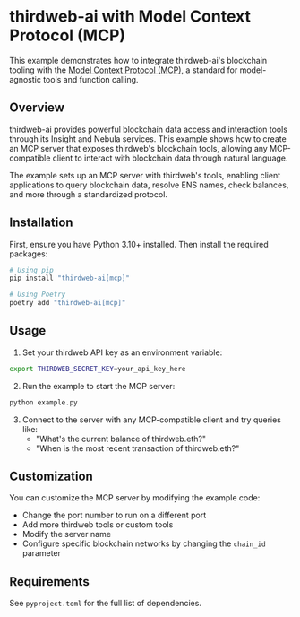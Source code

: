 # thirdweb-ai with Model Context Protocol (MCP)

This example demonstrates how to integrate thirdweb-ai's blockchain tooling with the [Model Context Protocol (MCP)](https://github.com/modelcontextprotocol/python-sdk), a standard for model-agnostic tools and function calling.

## Overview

thirdweb-ai provides powerful blockchain data access and interaction tools through its Insight and Nebula services. This example shows how to create an MCP server that exposes thirdweb's blockchain tools, allowing any MCP-compatible client to interact with blockchain data through natural language.

The example sets up an MCP server with thirdweb's tools, enabling client applications to query blockchain data, resolve ENS names, check balances, and more through a standardized protocol.

## Installation

First, ensure you have Python 3.10+ installed. Then install the required packages:

```bash
# Using pip
pip install "thirdweb-ai[mcp]"

# Using Poetry
poetry add "thirdweb-ai[mcp]"
```

## Usage

1. Set your thirdweb API key as an environment variable:
```bash
export THIRDWEB_SECRET_KEY=your_api_key_here
```

2. Run the example to start the MCP server:
```bash
python example.py
```

3. Connect to the server with any MCP-compatible client and try queries like:
   - "What's the current balance of thirdweb.eth?"
   - "When is the most recent transaction of thirdweb.eth?"

## Customization

You can customize the MCP server by modifying the example code:
- Change the port number to run on a different port
- Add more thirdweb tools or custom tools
- Modify the server name
- Configure specific blockchain networks by changing the `chain_id` parameter

## Requirements

See `pyproject.toml` for the full list of dependencies. 
